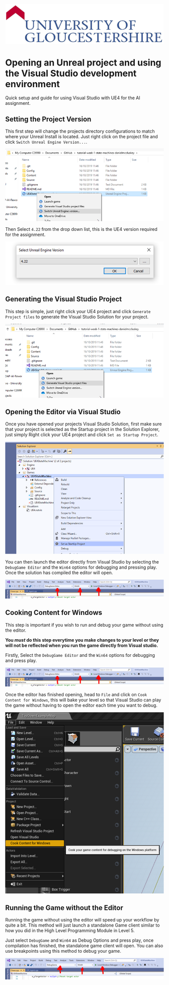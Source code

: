 ![Uoglogo](IMG/uoglogo.jpg)

# Opening an Unreal project and using the Visual Studio development environment
Quick setup and guide for using Visual Studio with UE4 for the AI assignment.

## Setting the Project Version
This first step will change the projects directory configurations to match where your Unreal Install is located. Just right click on the project file and click `Switch Unreal Engine Version...`.

![Switch Project1](IMG/SwitchProject1.PNG)

Then Select `4.22` from the drop down list, this is the UE4 version required for the assignment.

![Switch Project2](IMG/SwitchProject2.PNG)

## Generating the Visual Studio Project
This step is simple, just right click your UE4 project and click `Generate Project files` to generate the Visual Studio Solution for your project.

![Generate1](IMG/Generate1.PNG)

## Opening the Editor via Visual Studio
Once you have opened your projects Visual Studio Solution, first make sure that your project is selected as the Startup project in the Solution Explorer, just simply Right click your UE4 project and click `Set as Startup Project`.

![Startup Project](IMG/StartupProject.PNG)

You can then launch the editor directly from Visual Studio by selecting the `DebugGame Editor` and the `Win64` options for debugging and pressing play.
Once the solution has compiled the editor will open.

![Debug Editor1](IMG/DebugEditor1.PNG)

## Cooking Content for Windows
This step is important if you wish to run and debug your game without using the editor. 

**You *must* do this step everytime you make changes to your level or they will not be reflected when you run the game directly from Visual studio.**

Firstly, Select the `DebugGame Editor` and the `Win64` options for debugging and press play.

![Debug Editor1](IMG/DebugEditor1.PNG)

Once the editor has finished opening, head to `File` and click on `Cook Content for Windows`, this will bake your level so that Visual Studio can play the game without having to open the editor each time you want to debug.

![Cook Content1](IMG/CookContent1.PNG)

## Running the Game without the Editor
Running the game without using the editor will speed up your workflow by quite a bit. This method will just launch a standalone Game client similar to how you did in the High Level Programming Module in Level 5.

Just select `DebugGame` and `Win64` as Debug Options and press play, once compilation has finished, the standalone game client will open. You can also use breakpoints using this method to debug your game.

![Debug Game](IMG/DebugGame.PNG)